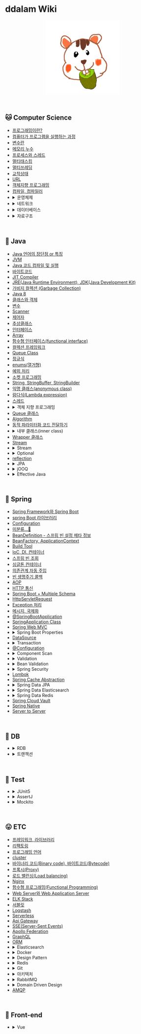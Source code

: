 # ddalam Wiki

<p align="center">
    <img src="image/ddalam_wiki.jpg"  width="240" height="240">
</p>

<br/>

## 🐱 Computer Science
<ul>
    <li><a href="CS/etc.md#프로그래밍이란">프로그래밍이란?</a></li>
    <li><a href="CS/etc.md#컴퓨터가 프로그램을 실행하는 과정">컴퓨터가 프로그램을 실행하는 과정</a></li>
    <li><a href="CS/etc.md#변수란">변수란</a></li>
    <li><a href="CS/etc.md#메모리 누수">메모리 누수</a></li>
    <li><a href="CS/etc.md#프로세스와 스레드">프로세스와 스레드</a></li>
    <li><a href="CS/etc.md#멀티태스킹">멀티태스킹</a></li>
    <li><a href="CS/etc.md#멀티쓰레딩">멀티쓰레딩</a></li>
    <li><a href="CS/etc.md#교착상태">교착상태</a></li>
    <li><a href="CS/etc.md#URL">URL</a></li>
    <li><a href="CS/oop.md">객체지향 프로그래밍</a></li>
    <li><a href="CS/etc.md#컴파일, 컴파일러">컴파일, 컴파일러</a></li>
    <li>
        <details>
            <summary>운영체제</summary>
            <ul>
                <li>
                    <details>
                        <summary>Thread</summary>
                        <ul><li><a href="CS/OperatingSystem/thread.md#프로세스와-스레드">프로세스와 스레드</a></li></ul>
                        <ul><li><a href="CS/OperatingSystem/thread.md#스레드">스레드</a></li></ul>
                        <ul><li><a href="CS/OperatingSystem/thread.md#thread-safe">Thread-safe</a></li></ul>
                    </details>
                </li>
            </ul>
        </details>
    </li>
    <li>
        <details>
            <summary>네트워크</summary>
            <ul><li><a href="CS/network.md#인터넷-통신">인터넷 통신</a></li></ul>
            <ul><li><a href="CS/network.md#ipinternet-protocol">IP(Internet Protocol)</a></li></ul>
            <ul><li><a href="CS/network.md#tcptransmission-control-protocol">TCP(Transmission Control Protocol)</a></li></ul>
            <ul><li><a href="CS/network.md#udpuser-datagram-protocol">UDP(User Datagram Protocol)</a></li></ul>
            <ul><li><a href="CS/network.md#port">PORT</a></li></ul>
            <ul><li><a href="CS/network.md#dnsdomain-name-system">DNS(Domain Name System)</a></li></ul>
            <ul><li><a href="CS/network.md#웹-브라우저-요청-흐름">웹 브라우저 요청 흐름</a></li></ul>
            <ul><li><a href="CS/network.md#socket_and_port">Socket과 Port</a></li></ul>
        </details>
    </li>
    <li>
        <details>
            <summary>데이터베이스</summary>
            <ul><li><a href="CS/Database/etc.md">etc</a></li></ul>
        </details>
    </li>
    <li>
        <details>
            <summary>자료구조</summary>
            <ul><li>배열</li></ul>
            <ul><li>리스트</li></ul>
            <ul><li>스택</li></ul>
            <ul><li>큐</li></ul>
            <ul><li>트리</li></ul>
            <ul><li>우선순위 큐</li></ul>
            <ul><li>정렬</li></ul>
            <ul><li>그래프</li></ul>
            <ul><li>해싱</li></ul>
            <ul><li>탐색</li></ul>
        </details>
    </li>
</ul>

<br/>

## 🐯 Java
<ul>
    <li><a href="Java/characteristic.md">Java 언어의 장단점 or 특징</a></li>
    <li><a href="Java/JVM.md">JVM</a></li>
    <li><a href="Java/compile_&_run.md">Java 코드 컴파일 및 실행</a></li>
    <li><a href="Java/bytecode.md">바이트코드</a></li>
    <li><a href="Java/JIT_compiler.md">JIT Compiler</a></li>
    <li><a href="Java/JRE_&_JDK.md">JRE(Java Runtime Environment), JDK(Java Development Kit)</a></li>
    <li><a href="Java/garbage_collection.md">가비지 컬렉션 (Garbage Collection)</a></li>
    <li><a href="Java/Java8.md">Java 8</a></li>
    <li><a href="Java/class_and_instance.md">클래스와 객체</a></li>
    <li><a href="Java/variable.md">변수</a></li>
    <li><a href="Java/Scanner.md">Scanner</a></li>
    <li><a href="Java/modifier.md">제어자</a></li>
    <li><a href="Java/abstract_class.md">추상클래스</a></li>
    <li><a href="Java/interface.md">인터페이스</a></li>
    <li><a href="Java/Array.md">Array</a></li>
    <li><a href="Java/functinal_interface.md">함수형 인터페이스(functional interface)</a></li>
    <li><a href="Java/CollectionsFramework.md">컬렉션 프레임워크</a></li>
    <li><a href="Java/Queue-class.md">Queue Class</a></li>
    <li><a href="Java/regular_expression.md">정규식</a></li>
    <li><a href="Java/enums.md">enums(열거형)</a></li>
    <li><a href="Java/exception_handling.md">예외 처리</a></li>
    <li><a href="Java/tcp_socket.md">소켓 프로그래밍</a></li>
    <li><a href="Java/string_stringBuffer_stringBuilder.md">String, StringBuffer, StringBuilder</a></li>
    <li><a href="Java/anonymous_class.md">익명 클래스(anonymous class)</a></li>
    <li><a href="Java/Lambda_expression.md">람다식(Lambda expression)</a></li>
    <li><a href="Java/thread.md">스레드</a></li>
    <li>
        <details>
            <summary>객체 지향 프로그래밍</summary>
            <ul>
                <li><a href="Java/객체지향프로그래밍.md#polymorphism">다형성</a></li>
                <li><a href="Java/abstract_class.md">추상클래스</a></li>
            </ul>
        </details>
    </li>
    <li><a href="Java/Queue-class.md">Queue 클래스</a></li>
    <li><a href="Java/algorithm.md">Algorithm</a></li>
    <li><a href="Java/passing_code_with_behavior_parameterization.md">동적 파라미터화 코드 전달하기</a></li>
    <li>
        <details>
            <summary>내부 클래스(inner class)</summary>
            <ul>
                <li><a href="Java/inner_class.md#내부-클래스-inner-class">내부 클래스 (inner class)</a></li>
                <ul>
                    <li><a href="Java/inner_class.md#내부-클래스의-종류">내부 클래스의 종류</a></li>
                </ul>
            </ul>
        </details>
    </li>
    <li><a href="Java/wrapper_class.md">Wrapper 클래스</a></li>
    <li><a href="Java/stream.md">Stream</a></li>
    <li>
        <details>
            <summary>Stream</summary>
            <ul>
                <li><a href="Java/stream.md#stream이-제공하는-유용한-기능">Stream이 제공하는 유용한 기능</a></li>
            </ul>
        </details>
    </li>
    <li>
        <details>
            <summary>Optional</summary>
            <ul>
                <li><a href="Java/optional.md#값이-없는-상황">값이 없는 상황</a></li>
                <li><a href="Java/optional.md#optional-클래스">Optional 클래스</a></li>
                <li><a href="Java/optional.md#optional-적용-패턴">Optional 적용 패턴</a></li>
            </ul>
        </details>
    </li>
    <li><a href="Java/reflection.md">reflection</a></li>
    <li>
        <details>
            <summary>JPA</summary>
            <ul><li><a href="Java/JPA/hibernate.md#hibernate">hibernate</a></li></ul>
            <ul><li><a href="Java/JPA/setting.md#jpa-설정하기">JPA 설정하기</a></li></ul>
            <ul><li><a href="Java/JPA/run.md#jpa-구동-방식">JPA 구동 방식</a></li></ul>
            <ul><li><a href="Java/JPA/flush.md">flush</a></li></ul>
            <ul><li><a href="Java/JPA/association.md">연관관계</a></li></ul>
            <ul><li><a href="Java/JPA/association_mapping.md#연관관계-매핑">연관관계 매핑</a></li></ul>
            <ul><li><a href="Java/JPA/fetch_type.md">즉시 로딩, 지연 로딩</a></li></ul>
        </details>
    </li>
    <li>
        <details>
            <summary>jOOQ</summary>
            <ul><li><a href="Java/jOOQ/jOOQ.md">jOOQ</a></li></ul>
        </details>
    </li>
    <li>
        <details>
            <summary>Effective Java</summary>
            <ul>
                <li><a href="Java/effective_java.md#객체-생성과-파괴">객체 생성과 파괴</a></li>
            </ul>
        </details>
    </li>
</ul>

<br/>

## 🌱 Spring
<ul>
    <li><a href="Spring/spring_framework_and_spring_boot.md">Spring Framework와 Spring Boot</a></li>
    <li><a href="Spring/libraries.md">spring Boot 라이브러리</a></li>
    <li><a href="Spring/configuration.md">Configuration</a></li>
    <li><a href="Spring/미분류.md">미분류...🤔</a></li>
    <li><a href="Spring/BeanDefinition.md">BeanDefinition - 스프링 빈 설정 메타 정보</a></li>
    <li><a href="Spring/BeanFactory_ApplicationContext.md">BeanFactory, ApplicationContext</a></li>
    <li><a href="Spring/Build_Tool.md">Build Tool</a></li>
    <li><a href="Spring/IoC_DI_Container.md">IoC, DI, 컨테이너</a></li>
    <li><a href="Spring/spring_bean_lookup.md">스프링 빈 조회</a></li>
    <li><a href="Spring/singleton_container.md">싱글톤 컨테이너</a></li>
    <li><a href="Spring/automatic_dependency_injection.md">의존관계 자동 주입</a></li>
    <li><a href="Spring/bean_life_cycle_callback.md">빈 생명주기 콜백</a></li>
    <li><a href="Spring/AOP.md">AOP</a></li>
    <li><a href="Spring/HTTP.md">HTTP 통신</a></li>
    <li><a href="Spring/Spring_Boot+Multiple_Schema.md">Spring Boot + Multiple Schema</a></li>
    <li><a href="Spring/HttpServletRequest.md">HttpServletRequest</a></li>
    <li><a href="Spring/Exception.md">Exception 처리</a></li>
    <li><a href="Spring/Message_Internationalization.md">메시지, 국제화</a></li>
    <li><a href="Spring/@SpringBootApplication.md">@SpringBootApplication</a></li>
    <li><a href="Spring/SpringApplication_class.md">SpringApplication Class</a></li>
    <li><a href="Spring/MVC.md">Spring Web MVC</a></li>
    <li>
        <details>
            <summary>Spring Boot Properties</summary>
            <ul><li><a href="Spring/spring_boot_properties.md#spring-boot-properties">Spring Boot Properties</a></li></ul>
            <ul><li><a href="Spring/spring_boot_properties.md#externalized-configuration">Externalized Configuration</a></li></ul>
            <ul><li><a href="Spring/spring_boot_properties.md#외부-설정의-우선순위">외부 설정의 우선순위</a></li></ul>
            <ul><li><a href="Spring/spring_boot_properties.md#설정-파일을-java-코드로-읽는-방법">설정 파일을 Java 코드로 읽는 방법</a></li></ul>
            <ul><li><a href="Spring/spring_boot_properties.md#spring-configuration-processor">Spring Configuration Processor</a></li></ul>
        </details>
    </li>
    <li><a href="Spring/data_source.md">DataSource</a></li>
    <li>
        <details>
            <summary>Transaction</summary>
            <ul><li><a href="Spring/Transaction/transaction_abstract.md">트랜잭션 추상화</a></li></ul>
            <ul><li><a href="Spring/Transaction/transaction_usage.md">트랜잭션 사용 방법</a></li></ul>
            <ul><li><a href="Spring/Transaction/declarative_transaction.md">선언적 트랜잭션</a></li></ul>
        </details>
    </li>
    <li><a href="Spring/@Configuration.md">@Configuration</a></li>
    <li>
        <details>
            <summary>Component Scan</summary>
            <ul><li><a href="Spring/component_scan.md#component-scan">Component Scan</a></li></ul>
            <ul><li><a href="Spring/component_scan.md#spring-bean을-등록하는-방법">Spring Bean을 등록하는 방법</a></li></ul>
            <ul><li><a href="Spring/component_scan.md#component-scan-적용-방법">Component Scan 적용 방법</a></li></ul>
            <ul><li><a href="Spring/component_scan.md#componentscan을-사용할-때-의존관계-주입">@ComponentScan을 사용할 때 의존관계 주입</a></li></ul>
            <ul><li><a href="Spring/component_scan.md#component-외-component-scan-대상">@Component 외 Component Scan 대상</a></li></ul>
        </details>
    </li>
    <li>
        <details>
            <summary>Validation</summary>
            <ul><li><a href="Spring/validation.md#bindingresult">BindingResult</a></li></ul>
        </details>
    </li>
    <li>
        <details>
            <summary>Bean Validation</summary>
            <ul><li><a href="Spring/BeanValidation/bean_validation.md">Bean Validation</a></li></ul>
            <ul><li><a href="Spring/BeanValidation/spring_bean_validation.md">Spring이 Bean Validation을 사용하는 방법</a></li></ul>
            <ul><li><a href="Spring/BeanValidation/@Valid_@Validated.md">@Valid, @Validated</a></li></ul>
            <ul><li><a href="Spring/BeanValidation/message_change.md">오류 메시지 변경</a></li></ul>
            <ul><li><a href="Spring/BeanValidation/object_error.md">Object 오류 처리</a></li></ul>
        </details>
    </li>
    <li>
        <details>
            <summary>Spring Security</summary>
            <ul><li><a href="Spring/Spring_Security.md#spring-security">Spring Security</a></li></ul>
            <ul><li><a href="Spring/Spring_Security.md#spring-security가-궁극적으로-이루고자-하는-목표">Spring Security가 궁극적으로 이루고자 하는 목표</a></li></ul>
            <ul><li><a href="Spring/Spring_Security.md#spring-security-filter">Spring Security Filter</a></li></ul>
            <ul><li><a href="Spring/Spring_Security.md#spring-security-아키텍처">Spring Security 아키텍처</a></li></ul>
            <ul><li><a href="Spring/Spring_Security.md#spring-security-config">Spring Security Config</a></li></ul>
            <ul><li><a href="Spring/Spring_Security.md#사용자">사용자</a></li></ul>
            <ul><li><a href="Spring/Spring_Security.md#authentication-인증-로그인">Authentication (인증, 로그인)</a></li></ul>
            <ul><li><a href="Spring/Spring_Security.md#토큰으로-인증하기">토큰으로 인증하기</a></li></ul>
            <ul><li><a href="Spring/Spring_Security.md#jwtjson-web-token">JWT(Json Web Token)</a></li></ul>
        </details>
    </li>
    <li><a href="Spring/Lombok.md">Lombok</a></li>
    <li><a href="Spring/spring_cache_abstraction.md">Spring Cache Abstraction</a></li>
    <li>
        <details>
            <summary>Spring Data JPA</summary>
            <ul><li><a href="Spring/spring_data_jpa.md#orm-jpa-jpql">ORM, JPA, JPQL</a></li></ul>
            <ul><li><a href="Spring/spring_data_jpa.md#hibernate-vs-spring-data-jpa">Hibernate vs. Spring Data JPA</a></li></ul>
            <ul><li><a href="Spring/spring_data_jpa.md#in-memory-테스트-db---h2">in memory 테스트 DB - H2</a></li></ul>
        </details>
    </li>
    <li>
        <details>
            <summary>Spring Data Elasticsearch</summary>
            <ul><li><a href="Spring/spring_data_elasticsearch.md#elasticsearch-operations">Elasticsearch Operations</a></li></ul>
        </details>
    </li>
    <li>
        <details>
            <summary>Spring Data Redis</summary>
            <ul><li><a href="Spring/spring_data_redis.md#elasticsearch-operations">Elasticsearch Operations</a></li></ul>
        </details>
    </li>
    <li><a href="Spring/spring_cloud_vault.md">Spring Cloud Vault</a></li>
    <li><a href="Spring/spring_native.md">Spring Native</a></li>
    <li><a href="Spring/server_to_server.md">Server to Server</a></li>
</ul>

<br/>

## 🐥 DB
<ul>
    <li>
        <details>
            <summary>RDB</summary>
            <ul>
                <li>
                    <details>
                        <summary>SQL</summary>
                        <ul>
                            <li><a href="DB/RDB/SQL/MySQL/window_function.md">윈도우 함수(Window Function)</a></li>
                            <li><a href="DB/RDB/SQL/MySQL/timezone.md">Timezone</a></li>
                            <li><a href="DB/RDB/SQL/MySQL/GROUP_CONCAT.md">GROUP_CONCAT</a></li>
                        </ul>
                    </details>
                </li>
                <li>
                    <details>
                        <summary>ERD</summary>
                        <ul>
                            <li><a href="DB/RDB/ERD.md#관계선">관계선</a></li>
                        </ul>
                    </details>
                </li>
            </ul>
        </details>
    </li>
    <li>
        <details>
            <summary>트랜잭션</summary>
            <ul><li><a href="DB/transaction.md">트랜잭션</a></li></ul>
            <ul><li><a href="DB/transaction.md#트랜잭션-acid">트랜잭션 ACID</a></li></ul>
        </details>
    </li>
</ul>

<br/>

## 🦄 Test
<ul>
    <li>
        <details>
            <summary>JUnit5</summary>
            <ul><li><a href="Test/JUnit5.md#junit-5">JUnit5</a></li></ul>
            <ul><li><a href="Test/JUnit5.md#mockito">Mockito</a></li></ul>
            <ul><li><a href="Test/JUnit5.md#extendwith">@ExtendWith()</a></li></ul>
            <ul><li><a href="Test/JUnit5.md#webmvctest">@WebMvcTest()</a></li></ul>
            <ul><li><a href="Test/JUnit5.md#webmvctest">@WebMvcTest()</a></li></ul>
            <ul><li><a href="Test/JUnit5.md#controller-테스트">Controller 테스트</a></li></ul>
        </details>
    </li>
    <li>
        <details>
            <summary>AssertJ</summary>
            <ul><li><a href="Test/AssertJ.md#assertj">AssertJ</a></li></ul>
            <ul><li><a href="Test/AssertJ.md#junit-vs-assertj">JUnit vs AssertJ</a></li></ul>
        </details>
    </li>
    <li>
        <details>
            <summary>Mockito</summary>
            <ul><li><a href="Test/Mockito.md#mockito">Mockito</a></li></ul>
            <ul><li><a href="Test/Mockito.md#mock을-사용하는-경우">Mock을 사용하는 경우</a></li></ul>
            <ul><li><a href="Test/Mockito.md#mock을-만드는-방법">Mock을 만드는 방법</a></li></ul>
            <ul><li><a href="Test/Mockito.md#mock이-어떻게-동작해야-하는지-관리하는-방법-stubbing">Mock이 어떻게 동작해야 하는지 관리하는 방법 (Stubbing)</a></li></ul>
            <ul><li><a href="Test/Mockito.md#mock-객체-확인">Mock 객체 확인</a></li></ul>
            <ul><li><a href="Test/Mockito.md#bdd-스타일-mockito-api">BDD 스타일 Mockito API</a></li></ul>
        </details>
    </li>
</ul>

<br/>

## 😛 ETC
<ul>
    <li><a href="etc/framework_library.md">프레임워크, 라이브러리</a></li>
    <li><a href="etc/refactoring.md">리팩토링</a></li>
    <li><a href="etc/programming_language.md">프로그래밍 언어</a></li>
    <li><a href="etc/cluster.md">cluster</a></li>
    <li><a href="etc/binary_code_&_bytecode.md">바이너리 코드(Binary code), 바이트코드(Bytecode)</a></li>
    <li><a href="etc/proxy.md">프록시(Proxy)</a></li>
    <li><a href="etc/load_balancing.md">로드 밸런싱(Load balancing)</a></li>
    <li><a href="etc/Nginx.md">Nginx</a></li>
    <li><a href="etc/functional_programming.md">함수형 프로그래밍(Functional Programming)</a></li>
    <li><a href="etc/web_server_and_WAS.md">Web Server와 Web Application Server</a></li>
    <li><a href="etc/ELK_Stack.md">ELK Stack</a></li>
    <li><a href="etc/Servlet.md">서블릿</a></li>
    <li><a href="etc/Logstash.md">Logstash</a></li>
    <li><a href="etc/serverless.md">Serverless</a></li>
    <li><a href="etc/ApiGateway.md">Api Gateway</a></li>
    <li><a href="etc/SSE.md">SSE(Server-Sent Events)</a></li>
    <li><a href="etc/ApolloFederation.md">Apollo Federation</a></li>
    <li><a href="etc/GraphQL.md">GraphQL</a></li>
    <li><a href="etc/ORM.md">ORM</a></li>
    <li>
        <details>
            <summary>Elasticsearch</summary>
            <ul><li><a href="etc/Elasticsearch.md#elasticsearch-분산-검색-엔진">Elasticsearch: 분산 검색 엔진</a></li></ul>
            <ul>
                <li><a href="etc/Elasticsearch.md#검색">검색</a></li>
                <ul>
                    <li><a href="etc/Elasticsearch.md#query-dsl-1">Query DSL</a></li>
                </ul>
            </ul>
        </details>
    </li>
    <li>
        <details>
            <summary>Docker</summary>
            <ul><li><a href="etc/Docker.md#docker란">Docker란?</a></li></ul>
            <ul><li><a href="etc/Docker.md#docker-architecture">Docker architecture</a></li></ul>
            <ul><li><a href="etc/Docker.md#dockerfile">Dockerfile</a></li></ul>
            <ul><li><a href="etc/Docker.md#docker-compose-cli">Docker Compose CLI</a></li></ul>
            <ul><li><a href="etc/Docker.md#etc">etc</a></li></ul>
        </details>
    </li>
    <li>
        <details>
            <summary>Design Pattern</summary>
            <ul><li><a href="etc/design_pattern.md#design-pattern">Design Pattern</a></li></ul>
            <ul><li><a href="etc/design_pattern.md#디자인-패턴의-필요성">디자인 패턴의 필요성</a></li></ul>
        </details>
    </li>
    <li>
        <details>
            <summary>Redis</summary>
            <ul><li><a href="etc/redis.md">Redis란?</a></li></ul>
        </details>
    </li>
    <li>
        <details>
            <summary>Git</summary>
            <ul><li><a href="etc/git.md#git">Git</a></li></ul>
            <ul><li><a href="etc/git.md#git을-사용하는-이유">Git을 사용하는 이유</a></li></ul>
        </details>
    </li>
    <li>
        <details>
            <summary>아키텍처</summary>
            <ul><li><a href="etc/Architecture/Hexagonal_Architecture.md#hexagonal-architecture">Hexagonal Architecture</a></li></ul>
        </details>
    </li>
    <li>
        <details>
            <summary>RabbitMQ</summary>
            <ul><li><a href="etc/RabbitMQ.md#rabbitmq">RabbitMQ</a></li></ul>
        </details>
    </li>
    <li>
        <details>
            <summary>Domain Driven Design</summary>
            <ul><li><a href="etc/DDD/domain_model.md">도메인 모델</a></li></ul>
        </details>
    </li>
    <li><a href="etc/AMQP.md">AMQP</a></li>
</ul>

<br/>

## 👀 Front-end
<ul>
    <li>
        <details>
            <summary>Vue</summary>
            <ul>
                <li><a href="Front-end/vue.md#lifecycle">라이프사이클</a></li>
            </ul>
            <summary>미분류</summary>
            <ul>
                <li><a href="Front-end/미분류.md">라이프사이클</a></li>
            </ul>
        </details>
    </li>
</ul>

<br/>